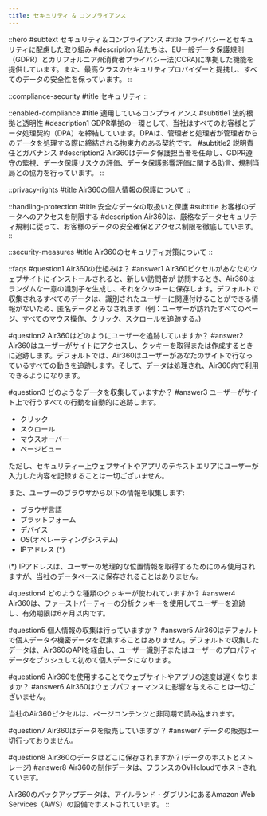 ```yaml
---
title: セキュリティ & コンプライアンス
---
```


::hero
#subtext
セキュリティ＆コンプライアンス
#title
プライバシーとセキュリティに配慮した取り組み
#description
私たちは、EU一般データ保護規則（GDPR）とカリフォルニア州消費者プライバシー法(CCPA)に準拠した機能を提供しています。また、最高クラスのセキュリティプロバイダーと提携し、すべてのデータの安全性を保っています。
::

::compliance-security
#title
セキュリティ
::

::enabled-compliance
#title
適用しているコンプライアンス
#subtitle1
法的根拠と透明性
#description1
GDPR準拠の一環として、当社はすべてのお客様とデータ処理契約（DPA）を締結しています。DPAは、管理者と処理者が管理者からのデータを処理する際に締結される拘束力のある契約です。
#subtitle2
説明責任とガバナンス
#description2
Air360はデータ保護担当者を任命し、GDPR遵守の監視、データ保護リスクの評価、データ保護影響評価に関する助言、規制当局との協力を行っています。
::

::privacy-rights
#title
Air360の個人情報の保護について
::

::handling-protection
#title
安全なデータの取扱いと保護
#subtitle
お客様のデータへのアクセスを制限する
#description
Air360は、厳格なデータセキュリティ規制に従って、お客様のデータの安全確保とアクセス制限を徹底しています。
::

::security-measures
#title
Air360のセキュリティ対策について
::

::faqs
#question1
Air360の仕組みは？
#answer1
Air360ピクセルがあなたのウェブサイトにインストールされると、新しい訪問者が
訪問するとき、Air360はランダムな一意の識別子を生成し、それをクッキーに保存します。デフォルトで収集されるすべてのデータは、識別されたユーザーに関連付けることができる情報がないため、匿名データとみなされます（例：ユーザーが訪れたすべてのページ、すべてのマウス操作、クリック、スクロールを追跡する。)

#question2
Air360はどのようにユーザーを追跡していますか？
#answer2
Air360はユーザーがサイトにアクセスし、クッキーを取得または作成するときに追跡します。デフォルトでは、Air360はユーザーがあなたのサイトで行なっているすべての動きを追跡します。そして、データは処理され、Air360内で利用できるようになります。

#question3
どのようなデータを収集していますか？
#answer3
ユーザーがサイト上で行うすべての行動を自動的に追跡します。

- クリック
- スクロール
- マウスオーバー
- ページビュー

ただし、セキュリティー上ウェブサイトやアプリのテキストエリアにユーザーが入力した内容を記録することは一切ございません。

また、ユーザーのブラウザから以下の情報を収集します:

- ブラウザ言語
- プラットフォーム
- デバイス
- OS(オペレーティングシステム)
- IPアドレス (*)

(*) IPアドレスは、ユーザーの地理的な位置情報を取得するためにのみ使用されますが、当社のデータベースに保存されることはありません。

#question4
どのような種類のクッキーが使われていますか？
#answer4
Air360は、ファーストパーティーの分析クッキーを使用してユーザーを追跡し、有効期限は6ヶ月以内です。

#question5
個人情報の収集は行っていますか？
#answer5
Air360はデフォルトで個人データや機密データを収集することはありません。デフォルトで収集したデータは、Air360のAPIを経由し、ユーザー識別子またはユーザーのプロパティデータをプッシュして初めて個人データになります。

#question6
Air360を使用することでウェブサイトやアプリの速度は遅くなりますか？
#answer6
Air360はウェブパフォーマンスに影響を与えることは一切ございません。

当社のAir360ピクセルは、ページコンテンツと非同期で読み込まれます。

#question7
Air360はデータを販売していますか？
#answer7
データの販売は一切行っておりません。

#question8
Air360のデータはどこに保存されますか？(データのホストとストレージ)
#answer8
Air360の制作データは、フランスのOVHcloudでホストされています。

Air360のバックアップデータは、アイルランド・ダブリンにあるAmazon Web Services（AWS）の設備でホストされています。
::